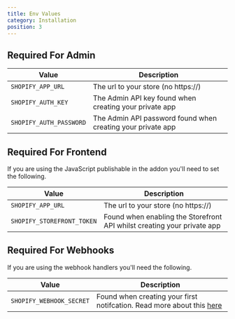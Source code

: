 ```yaml
---
title: Env Values
category: Installation
position: 3
---
```


## Required For Admin

| Value             | Description  | 
| -------------------| ------------- |
| `SHOPIFY_APP_URL`  | The url to your store (no https://)  |
| `SHOPIFY_AUTH_KEY`  | The Admin API key found when creating your private app |
| `SHOPIFY_AUTH_PASSWORD` | The Admin API password found when creating your private app |

## Required For Frontend

If you are using the JavaScript publishable in the addon you'll need to set the following.

| Value             | Description  | 
| -------------------| ------------- |
| `SHOPIFY_APP_URL`  | The url to your store (no https://)  |
| `SHOPIFY_STOREFRONT_TOKEN`  | Found when enabling the Storefront API whilst creating your private app  |

## Required For Webhooks

If you are using the webhook handlers you'll need the following.

| Value             | Description  | 
| -------------------| ------------- |
| `SHOPIFY_WEBHOOK_SECRET`  | Found when creating your first notifcation. Read more about this [here](/CMS/webhooks)  |

